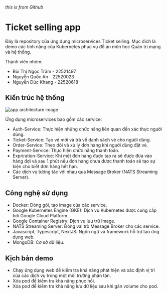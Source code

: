 ###### this is from Github
# Ticket selling app

Đây là repository của ứng dụng microservices Ticket selling. Mục đích là demo các tính năng của Kubernetes phục vụ đồ án môn học Quản trị mạng và hệ thống.

Thành viên nhóm:
- Bùi Thị Ngọc Trăm - 22521497
- Nguyễn Quốc An - 22520023
- Nguyễn Đức Khang - 22520618

## Kiến trúc hệ thống

![app architecture image](./app-architecture.png)

Ứng dụng microservices bao gồm các service:
- Auth-Service: Thực hiện những chức năng liên quan đến xác thực người dùng.
- Ticket-Service: Tạo vé mới và trả về danh sách vé cho người dùng.
- Order-Service: Theo dõi và xử lý đơn hàng khi người dùng đặt vé.
- Payment-Service: Thực hiện chức năng thanh toán.
- Expriration-Service: Khi một đơn hàng được tạo ra sẽ được đưa vào hàng đợi và sau 1 phút nếu đơn hàng chưa được thanh toán sẽ tạo sự kiện cho biết đơn hàng hết hạn.
- Các dịch vụ tương tác với nhau qua Message Broker (NATS Streaming Server).

## Công nghệ sử dụng

- Docker: Đóng gói, tạo image của các service.
- Google Kubernetes Engine (GKE): Dịch vụ Kubernetes được cung cấp bởi Google Cloud Platform.
- Google Container Registry: Dịch vụ lưu trữ Image.
- NATS Streaming Server: Đóng vai trò Message Broker cho các service.
- Javascript, Typescript, NextJS: Ngôn ngữ và framework hỗ trợ tạo ứng dụng web.
- MongoDB: Cơ sở dữ liệu.

## Kịch bản demo

- Chạy ứng dụng web để kiểm tra khả năng phát hiện và xác định vị trí của các dịch vụ trong một môi trường phân tán.
- Xóa pod để kiểm tra khả năng phục hồi.
- Xóa pod để kiểm tra khả năng lưu dữ liệu sau khi gán volume cho pod.
